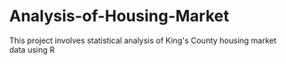# Analysis-of-Housing-Market
This project involves statistical analysis of King's County housing market data using R
